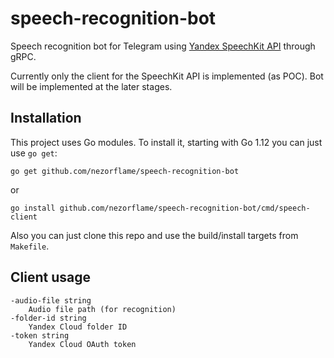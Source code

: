 # speech-recognition-bot

Speech recognition bot for Telegram using [Yandex SpeechKit API](https://github.com/yandex-cloud/docs/blob/master/en/speechkit/stt/index.md) through gRPC.

Currently only the client for the SpeechKit API is implemented (as POC). Bot will be implemented at the later stages.

## Installation

This project uses Go modules.
To install it, starting with Go 1.12 you can just use `go get`:

`go get github.com/nezorflame/speech-recognition-bot`

or

`go install github.com/nezorflame/speech-recognition-bot/cmd/speech-client`

Also you can just clone this repo and use the build/install targets from `Makefile`.

## Client usage

```text
-audio-file string
    Audio file path (for recognition)
-folder-id string
    Yandex Cloud folder ID
-token string
    Yandex Cloud OAuth token
```
